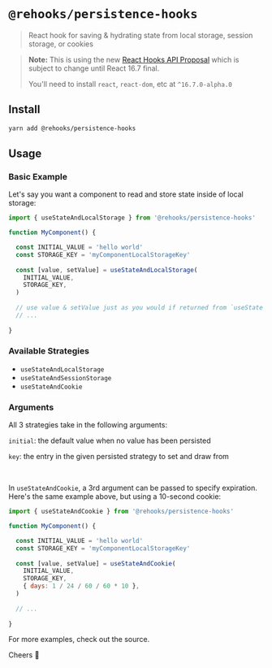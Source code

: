 # `@rehooks/persistence-hooks`

> React hook for saving & hydrating state from local storage, session storage, or cookies

> **Note:** This is using the new [React Hooks API Proposal](https://reactjs.org/docs/hooks-intro.html)
> which is subject to change until React 16.7 final.
>
> You'll need to install `react`, `react-dom`, etc at `^16.7.0-alpha.0`

## Install

```sh
yarn add @rehooks/persistence-hooks
```

## Usage

### Basic Example

Let's say you want a component to read and store state inside of local storage:

```jsx
import { useStateAndLocalStorage } from '@rehooks/persistence-hooks'

function MyComponent() {

  const INITIAL_VALUE = 'hello world'
  const STORAGE_KEY = 'myComponentLocalStorageKey'
  
  const [value, setValue] = useStateAndLocalStorage(
    INITIAL_VALUE,
    STORAGE_KEY,
  )
  
  // use value & setValue just as you would if returned from `useState`
  // ...
  
}
```

### Available Strategies

* `useStateAndLocalStorage`
* `useStateAndSessionStorage`
* `useStateAndCookie`

### Arguments

All 3 strategies take in the following arguments:

`initial`: the default value when no value has been persisted

`key`: the entry in the given persisted strategy to set and draw from

<br />

In `useStateAndCookie`, a 3rd argument can be passed to specify expiration. Here's the same example above, but using a 10-second cookie:

```jsx
import { useStateAndCookie } from '@rehooks/persistence-hooks'

function MyComponent() {

  const INITIAL_VALUE = 'hello world'
  const STORAGE_KEY = 'myComponentLocalStorageKey'
  
  const [value, setValue] = useStateAndCookie(
    INITIAL_VALUE,
    STORAGE_KEY,
    { days: 1 / 24 / 60 / 60 * 10 },
  )
  
  // ...
  
}
```

For more examples, check out the source.

Cheers 🍻